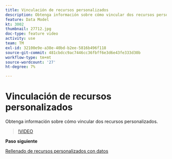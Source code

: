```yaml
---
title: Vinculación de recursos personalizados
description: Obtenga información sobre cómo vincular dos recursos personalizados.
feature: Data Model
kt: 3002
thumbnail: 27712.jpg
doc-type: feature video
activity: use
team: TM
exl-id: 32100e9e-a38e-40bd-b2ee-5816b496f118
source-git-commit: 481cbdcc9ac7446cc36fbff6e3d6e43fe333d30b
workflow-type: tm+mt
source-wordcount: '27'
ht-degree: 7%

---
```


# Vinculación de recursos personalizados

Obtenga información sobre cómo vincular dos recursos personalizados.

>[!VIDEO](https://video.tv.adobe.com/v/27712?quality=9)

**Paso siguiente**

[Rellenado de recursos personalizados con datos](./populate-custom-resources-with-data.md)
